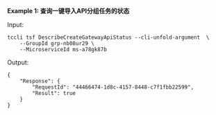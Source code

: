 **Example 1: 查询一键导入API分组任务的状态**



Input: 

```
tccli tsf DescribeCreateGatewayApiStatus --cli-unfold-argument  \
    --GroupId grp-nb08ur29 \
    --MicroserviceId ms-a78gk87b
```

Output: 
```
{
    "Response": {
        "RequestId": "44466474-1d8c-4157-8448-c7f1fbb22599",
        "Result": true
    }
}
```

